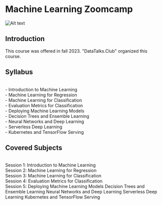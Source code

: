 # Machine Learning Zoomcamp


![Alt text](https://secure.meetupstatic.com/photos/event/c/0/e/f/600_501229391.jpeg)


## Introduction

This course was offered in fall 2023. "DataTalks.Club" organized this course.

## Syllabus
<br> - Introduction to Machine Learning
<br> - Machine Learning for Regression
<br> - Machine Learning for Classification
<br> - Evaluation Metrics for Classification
<br>- Deploying Machine Learning Models
<br>- Decision Trees and Ensemble Learning
<br>- Neural Networks and Deep Learning
<br>- Serverless Deep Learning
<br>- Kubernetes and TensorFlow Serving

## Covered Subjects
<br> Session 1: Introduction to Machine Learning
<br> Session 2: Machine Learning for Regression
<br> Session 3: Machine Learning for Classification
<br> Session 4: Evaluation Metrics for Classification
<br> Session 5: Deploying Machine Learning Models
Decision Trees and Ensemble Learning
Neural Networks and Deep Learning
Serverless Deep Learning
Kubernetes and TensorFlow Serving

